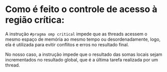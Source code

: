 # Como é feito o controle de acesso à região crítica:
A instrução `#pragma omp critical` impede que as threads acessem o mesmo espaço de memória ao mesmo tempo ou desordenadamente, logo, ela é utilizada para evitir conflitos e erros no resultado final. 

No nosso caso, a instrução impede que o resultado das somas locais sejam incrementados no resultado global, que é a última tarefa realizada por um thread.
